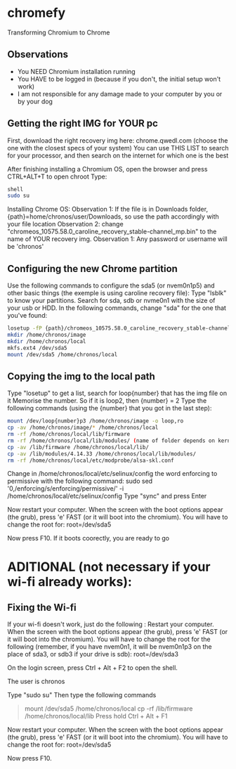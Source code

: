 # chromefy
Transforming Chromium to Chrome

## Observations

  - You NEED Chromium installation running 
  - You HAVE to be logged in (because if you don't, the initial setup won't work)
  - I am not responsible for any damage made to your computer by you or by your dog

## Getting the right IMG for YOUR pc

First, download the right recovery img here: chrome.qwedl.com (choose the one with the closest specs of your system)
You can use THIS LIST to search for your processor, and then search on the internet for which one is the best
 
After finishing installing a Chromium OS, open the browser and press CTRL+ALT+T to open chroot
Type:
```sh
shell
sudo su
```

Installing Chrome OS:
Observation 1: If the file is in Downloads folder, {path}=home/chronos/user/Downloads, so use the path accordingly with your file location
Observation 2: change "chromeos_10575.58.0_caroline_recovery_stable-channel_mp.bin" to the name of YOUR recovery img.
Observation 1: Any password or username will be 'chronos'

## Configuring the new Chrome partition

Use the following commands to configure the sda5 (or nvem0n1p5) and other basic things (the exemple is using caroline recovery file):
Type "lsblk" to know your partitions. Search for sda, sdb or nvme0n1 with the size of your usb or HDD. In the following commands, change "sda" for the one that you've found:
```sh
losetup -fP {path}/chromeos_10575.58.0_caroline_recovery_stable-channel_mp.bin
mkdir /home/chronos/image
mkdir /home/chronos/local
mkfs.ext4 /dev/sda5
mount /dev/sda5 /home/chronos/local
```

## Copying the img to the local path

Type "losetup" to get a list, search for loop{number} that has the img file on it
Memorise the number. So if it is loop2, then {number} = 2
Type the following commands (using the {number} that you got in the last step):
```sh
mount /dev/loop{number}p3 /home/chronos/image -o loop,ro
cp -av /home/chronos/image/* /home/chronos/local
rm -rf /home/chronos/local/lib/firmware
rm -rf /home/chronos/local/lib/modules/ (name of folder depends on kernel)
cp -av /lib/firmware /home/chronos/local/lib/
cp -av /lib/modules/4.14.33 /home/chronos/local/lib/modules/
rm -rf /home/chronos/local/etc/modprobe/alsa-skl.conf
```

Change in /home/chronos/local/etc/selinux/config the word enforcing to permissive with the following command:
sudo sed '0,/enforcing/s/enforcing/permissive/' -i /home/chronos/local/etc/selinux/config
Type "sync" and press Enter

Now restart your computer. When the screen with the boot options appear (the grub), press 'e' FAST (or it will boot into the chromium). You will have to change the root for:
root=/dev/sda5

Now press F10. If it boots coorectly, you are ready to go
 
# ADITIONAL (not necessary if your wi-fi already works):

## Fixing the Wi-fi 

If your wi-fi doesn't work, just do the following :
Restart your computer. When the screen with the boot options appear (the grub), press 'e' FAST (or it will boot into the chromium). You will have to change the root for the following (remember, if you have nvem0n1, it will be nvem0n1p3 on the place of sda3, or sdb3 if your drive is sdb):
root=/dev/sda3

On the login screen, press Ctrl + Alt + F2 to open the shell.

The user is chronos

Type "sudo su"
Then type the following commands
> mount /dev/sda5 /home/chronos/local
> cp -rf /lib/firmware /home/chronos/local/lib
> Press hold Ctrl + Alt + F1 

Now restart your computer. When the screen with the boot options appear (the grub), press 'e' FAST (or it will boot into the chromium). You will have to change the root for:
root=/dev/sda5

Now press F10.





